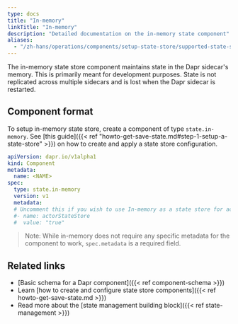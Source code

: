 ```yaml
---
type: docs
title: "In-memory"
linkTitle: "In-memory"
description: "Detailed documentation on the in-memory state component"
aliases:
  - "/zh-hans/operations/components/setup-state-store/supported-state-stores/setup-inmemory/"
---
```


The in-memory state store component maintains state in the Dapr sidecar's memory. This is primarily meant for development purposes. State is not replicated across multiple sidecars and is lost when the Dapr sidecar is restarted.

## Component format

To setup in-memory state store, create a component of type `state.in-memory`. See [this guide]({{< ref "howto-get-save-state.md#step-1-setup-a-state-store" >}}) on how to create and apply a state store configuration.

```yaml
apiVersion: dapr.io/v1alpha1
kind: Component
metadata:
  name: <NAME>
spec:
  type: state.in-memory
  version: v1
  metadata: 
  # Uncomment this if you wish to use In-memory as a state store for actors (optional)
  #- name: actorStateStore
  #  value: "true"
```

> Note: While in-memory does not require any specific metadata for the component to work, `spec.metadata` is a required field.

## Related links

- [Basic schema for a Dapr component]({{< ref component-schema >}})
- Learn [how to create and configure state store components]({{< ref howto-get-save-state.md >}}) 
- Read more about the [state management building block]({{< ref state-management >}})

